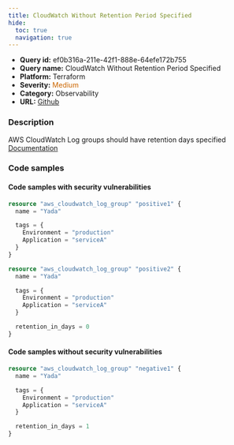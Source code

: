 ```yaml
---
title: CloudWatch Without Retention Period Specified
hide:
  toc: true
  navigation: true
---
```


<style>
  .highlight .hll {
    background-color: #ff171742;
  }
  .md-content {
    max-width: 1100px;
    margin: 0 auto;
  }
</style>

-   **Query id:** ef0b316a-211e-42f1-888e-64efe172b755
-   **Query name:** CloudWatch Without Retention Period Specified
-   **Platform:** Terraform
-   **Severity:** <span style="color:#C60">Medium</span>
-   **Category:** Observability
-   **URL:** [Github](https://github.com/Checkmarx/kics/tree/master/assets/queries/terraform/aws/cloudwatch_without_retention_period_specified)

### Description
AWS CloudWatch Log groups should have retention days specified<br>
[Documentation](https://registry.terraform.io/providers/hashicorp/aws/latest/docs/resources/cloudwatch_log_group)

### Code samples
#### Code samples with security vulnerabilities
```tf title="Positive test num. 1 - tf file" hl_lines="1 18"
resource "aws_cloudwatch_log_group" "positive1" {
  name = "Yada"

  tags = {
    Environment = "production"
    Application = "serviceA"
  }
}

resource "aws_cloudwatch_log_group" "positive2" {
  name = "Yada"

  tags = {
    Environment = "production"
    Application = "serviceA"
  }

  retention_in_days = 0
}

```


#### Code samples without security vulnerabilities
```tf title="Negative test num. 1 - tf file"
resource "aws_cloudwatch_log_group" "negative1" {
  name = "Yada"

  tags = {
    Environment = "production"
    Application = "serviceA"
  }

  retention_in_days = 1
}

```

